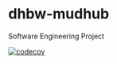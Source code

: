 # dhbw-mudhub
Software Engineering Project

[![codecov](https://codecov.io/gh/MUDHub/MUDhub/branch/develop/graph/badge.svg)](https://codecov.io/gh/MUDHub/MUDhub)

